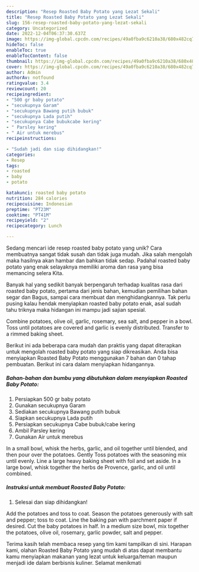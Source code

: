 ```yaml
---
description: "Resep Roasted Baby Potato yang Lezat Sekali"
title: "Resep Roasted Baby Potato yang Lezat Sekali"
slug: 156-resep-roasted-baby-potato-yang-lezat-sekali
category: Uncategorized
date: 2022-12-04T06:37:30.637Z
image: https://img-global.cpcdn.com/recipes/49a0fba9c6210a38/680x482cq70/roasted-baby-potato-foto-resep-utama.jpg
hideToc: false
enableToc: true
enableTocContent: false
thumbnail: https://img-global.cpcdn.com/recipes/49a0fba9c6210a38/680x482cq70/roasted-baby-potato-foto-resep-utama.jpg
cover: https://img-global.cpcdn.com/recipes/49a0fba9c6210a38/680x482cq70/roasted-baby-potato-foto-resep-utama.jpg
author: Admin
authorAv: notfound
ratingvalue: 3.4
reviewcount: 20
recipeingredient:
- "500 gr baby potato"
- "secukupnya Garam"
- "secukupnya Bawang putih bubuk"
- "secukupnya Lada putih"
- "secukupnya Cabe bubukcabe kering"
- " Parsley kering"
- " Air untuk merebus"
recipeinstructions:

- "Sudah jadi dan siap dihidangkan!"
categories:
- Resep
tags:
- roasted
- baby
- potato

katakunci: roasted baby potato 
nutrition: 284 calories
recipecuisine: Indonesian
preptime: "PT23M"
cooktime: "PT41M"
recipeyield: "2"
recipecategory: Lunch

---
```





Sedang mencari ide resep roasted baby potato yang unik? Cara membuatnya sangat tidak susah dan tidak juga mudah. Jika salah mengolah maka hasilnya akan hambar dan bahkan tidak sedap. Padahal roasted baby potato yang enak selayaknya memiliki aroma dan rasa yang bisa memancing selera Kita.





Banyak hal yang sedikit banyak berpengaruh terhadap kualitas rasa dari roasted baby potato, pertama dari jenis bahan, kemudian pemilihan bahan segar dan Bagus, sampai cara membuat dan menghidangkannya. Tak perlu pusing kalau hendak menyiapkan roasted baby potato enak,      asal sudah tahu triknya maka hidangan ini mampu jadi sajian spesial.














Combine potatoes, olive oil, garlic, rosemary, sea salt, and pepper in a bowl. Toss until potatoes are covered and garlic is evenly distributed. Transfer to a rimmed baking sheet.






Berikut ini ada beberapa cara mudah dan praktis yang dapat diterapkan untuk mengolah roasted baby potato yang siap dikreasikan. Anda bisa menyiapkan Roasted Baby Potato menggunakan 7 bahan dan 0 tahap pembuatan. Berikut ini cara dalam menyiapkan hidangannya.

<!--inarticleads1-->

##### Bahan-bahan dan bumbu yang dibutuhkan dalam menyiapkan Roasted Baby Potato:

1. Persiapkan 500 gr baby potato
1. Gunakan secukupnya Garam
1. Sediakan secukupnya Bawang putih bubuk
1. Siapkan secukupnya Lada putih
1. Persiapkan secukupnya Cabe bubuk/cabe kering
1. Ambil  Parsley kering
1. Gunakan  Air untuk merebus


In a small bowl, whisk the herbs, garlic, and oil together until blended, and then pour over the potatoes. Gently Toss potatoes with the seasoning mix until evenly. Line a large heavy baking sheet with foil and set aside. In a large bowl, whisk together the herbs de Provence, garlic, and oil until combined. 

<!--inarticleads2-->

##### Instruksi untuk membuat Roasted Baby Potato:


1. Selesai dan siap dihidangkan!

Add the potatoes and toss to coat. Season the potatoes generously with salt and pepper; toss to coat. Line the baking pan with parchment paper if desired. Cut the baby potatoes in half. In a medium size bowl, mix together the potatoes, olive oil, rosemary, garlic powder, salt and pepper. 

Terima kasih telah membaca resep yang tim kami tampilkan di sini. Harapan kami, olahan Roasted Baby Potato yang mudah di atas dapat membantu kamu menyiapkan makanan yang lezat untuk keluarga/teman maupun menjadi ide dalam berbisnis kuliner. Selamat menikmati
